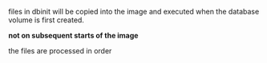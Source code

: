 files in dbinit will be copied into the image and executed when the database volume is first created.

__not on subsequent starts of the image__

the files are processed in order
